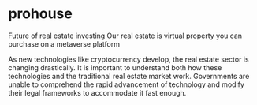 # prohouse
Future of real estate investing
Our real estate is virtual property you can purchase on a metaverse platform

As new technologies like cryptocurrency develop, the real estate sector is changing drastically. It is important to understand both how these technologies and the traditional real estate market work. Governments are unable to comprehend the rapid advancement of technology and modify their legal frameworks to accommodate it fast enough.

